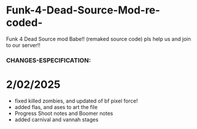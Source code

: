 # Funk-4-Dead-Source-Mod-re-coded-
Funk 4 Dead Source mod Babe!! (remaked source code) pls help us and join to our server!!

### CHANGES-ESPECIFICATION:
# 2/02/2025 #
- fixed killed zombies, and updated of bf pixel force!
- added flas, and ases to art the file
- Progress Shoot notes and Boomer notes
- added carnival and vannah stages
